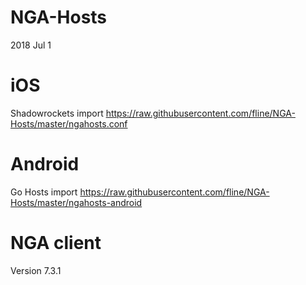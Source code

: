 # NGA-Hosts
2018 Jul 1

# iOS
Shadowrockets import
https://raw.githubusercontent.com/fline/NGA-Hosts/master/ngahosts.conf

# Android
Go Hosts import
https://raw.githubusercontent.com/fline/NGA-Hosts/master/ngahosts-android


# NGA client
Version 7.3.1
